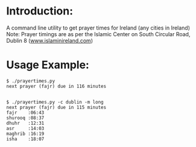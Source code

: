 # Introduction:
A command line utility to get prayer times for Ireland (any cities in Ireland)
Note: Prayer timings are as per the Islamic Center on South Circular Road, Dublin 8 (www.islaminireland.com)

# Usage Example:
```
$ ./prayertimes.py
next prayer (fajr) due in 116 minutes


$ ./prayertimes.py -c dublin -m long
next prayer (fajr) due in 115 minutes
fajr	:06:43
shurooq	:08:37
dhuhr	:12:31
asr	    :14:03
maghrib	:16:19
isha	:18:07
```
